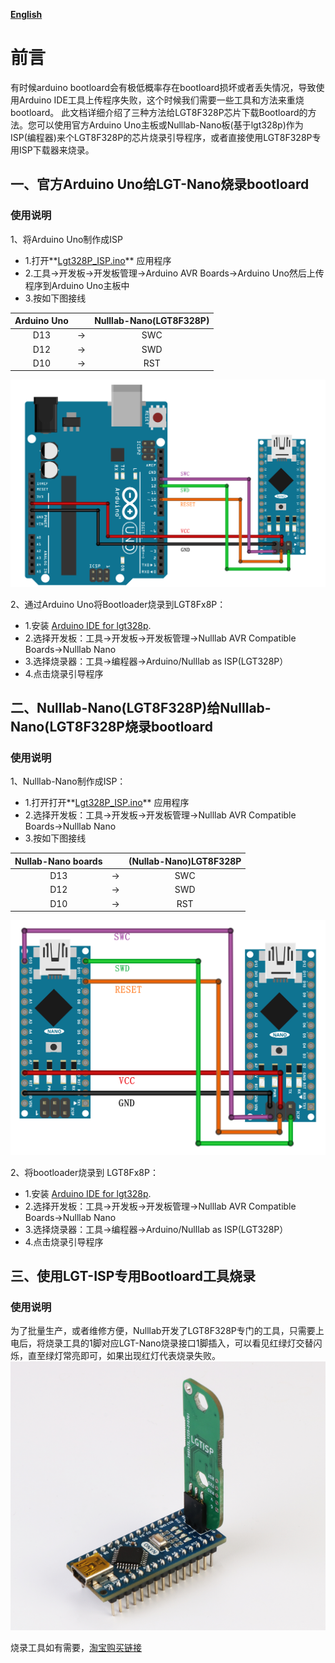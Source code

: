 **[English](README.md)**

# 前言
有时候arduino bootloard会有极低概率存在bootloard损坏或者丢失情况，导致使用Arduino IDE工具上传程序失败，这个时候我们需要一些工具和方法来重烧bootloard。
此文档详细介绍了三种方法给LGT8F328P芯片下载Bootloard的方法。您可以使用官方Arduino Uno主板或Nulllab-Nano板(基于lgt328p)作为ISP(编程器)来个LGT8F328P的芯片烧录引导程序，或者直接使用LGT8F328P专用ISP下载器来烧录。

## 一、官方Arduino Uno给LGT-Nano烧录bootloard

### 使用说明

1、将Arduino Uno制作成ISP
- 1.打开**[Lgt328P_ISP.ino](./libraries/Lgt328P_ISP/Lgt328P_ISP.ino)** 应用程序
- 2.工具->开发板->开发板管理->Arduino AVR Boards->Arduino Uno然后上传程序到Arduino Uno主板中
- 3.按如下图接线

| Arduino Uno |      |Nulllab-Nano(LGT8F328P)|
| :---------: | :--: | :--: |
|     D13     |  ->  | SWC  |
|     D12     |  ->  | SWD  |
|     D10     |  ->  | RST  |

 ![](./Arduino_ISP.png)

2、通过Arduino Uno将Bootloader烧录到LGT8Fx8P：

- 1.安装 [Arduino IDE for lgt328p](https://github.com/nulllaborg/arduino_nulllab). 
- 2.选择开发板：工具->开发板->开发板管理->Nulllab AVR Compatible Boards->Nulllab Nano
- 3.选择烧录器：工具->编程器->Arduino/Nulllab as ISP(LGT328P）
- 4.点击烧录引导程序

## 二、Nulllab-Nano(LGT8F328P)给Nulllab-Nano(LGT8F328P烧录bootloard

### 使用说明
 1、Nulllab-Nano制作成ISP：

- 1.打开打开**[Lgt328P_ISP.ino](./libraries/Lgt328P_ISP/Lgt328P_ISP.ino)** 应用程序
- 2.选择开发板：工具->开发板->开发板管理->Nulllab AVR Compatible Boards->Nulllab Nano
- 3.按如下图接线

| Nullab-Nano boards |      | (Nullab-Nano)LGT8F328P  |
| :---------: | :--: | :--: |
|     D13     |  ->  | SWC  |
|     D12     |  ->  | SWD  |
|     D10     |  ->  | RST  |

![](./Lgt-Nano_ISP.png)

 2、将bootloader烧录到 LGT8Fx8P：

- 1.安装 [Arduino IDE for lgt328p](https://github.com/nulllaborg/arduino_nulllab). 
- 2.选择开发板：工具->开发板->开发板管理->Nulllab AVR Compatible Boards->Nulllab Nano
- 3.选择烧录器：工具->编程器->Arduino/Nulllab as ISP(LGT328P）
- 4.点击烧录引导程序

## 三、使用LGT-ISP专用Bootloard工具烧录

### 使用说明
 为了批量生产，或者维修方便，Nulllab开发了LGT8F328P专门的工具，只需要上电后，将烧录工具的1脚对应LGT-Nano烧录接口1脚插入，可以看见红绿灯交替闪烁，直至绿灯常亮即可，如果出现红灯代表烧录失败。
![](./ISP_Tool.png)

烧录工具如有需要，[淘宝购买链接](https://item.taobao.com/item.htm?ft=t&id=650808111227)
